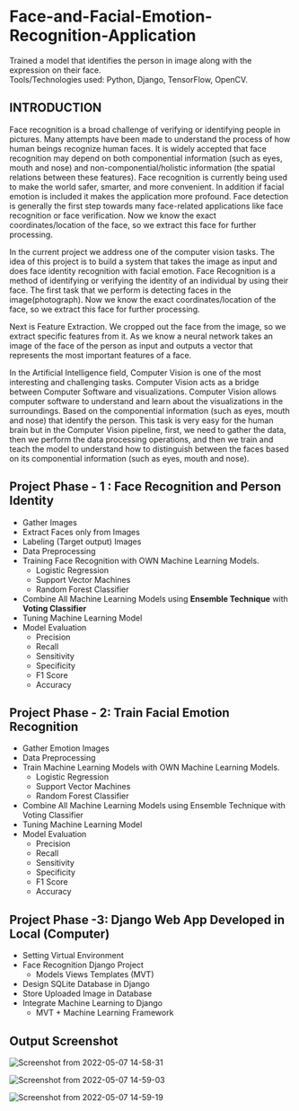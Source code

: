 # Face-and-Facial-Emotion-Recognition-Application
Trained a model that identifies the person in image along with the expression on their face.  
Tools/Technologies used: Python, Django, TensorFlow, OpenCV.
## INTRODUCTION
Face recognition is a broad challenge of verifying or identifying people in pictures. Many
attempts have been made to understand the process of how human beings recognize human
faces. It is widely accepted that face recognition may depend on both componential information
(such as eyes, mouth and nose) and non-componential/holistic information (the spatial relations
between these features). Face recognition is currently being used to make the world safer,
smarter, and more convenient. In addition if facial emotion is included it makes the application
more profound. Face detection is generally the first step towards many face-related applications
like face recognition or face verification. Now we know the exact coordinates/location of the
face, so we extract this face for further processing.

In the current project we address one of the computer vision tasks. The idea of this project is to
build a system that takes the image as input and does face identity recognition with facial
emotion. Face Recognition is a method of identifying or verifying the identity of an individual by
using their face. The first task that we perform is detecting faces in the image(photograph). Now
we know the exact coordinates/location of the face, so we extract this face for further processing.

Next is Feature Extraction. We cropped out the face from the image, so we extract specific
features from it. As we know a neural network takes an image of the face of the person as input
and outputs a vector that represents the most important features of a face.

In the Artificial Intelligence field, Computer Vision is one of the most interesting and
challenging tasks. Computer Vision acts as a bridge between Computer Software and
visualizations. Computer Vision allows computer software to understand and learn about the
visualizations in the surroundings. Based on the componential information (such as eyes, mouth
and nose) that identify the person. This task is very easy for the human brain but in the Computer
Vision pipeline, first, we need to gather the data, then we perform the data processing operations,
and then we train and teach the model to understand how to distinguish between the faces based
on its componential information (such as eyes, mouth and nose).


## Project Phase - 1 : Face Recognition and Person Identity
- Gather Images
- Extract Faces only from Images
- Labeling (Target output) Images
- Data Preprocessing
- Training Face Recognition with OWN Machine Learning Models.
  - Logistic Regression
  - Support Vector Machines
  - Random Forest Classifier
- Combine All Machine Learning Models using **Ensemble Technique** with **Voting Classifier** 
- Tuning Machine Learning Model
- Model Evaluation
  - Precision
  - Recall
  - Sensitivity
  - Specificity
  - F1 Score
  - Accuracy
## Project Phase - 2: Train Facial Emotion Recognition
- Gather Emotion Images
- Data Preprocessing
- Train Machine Learning Models with OWN Machine Learning Models.
  - Logistic Regression
  - Support Vector Machines
  - Random Forest Classifier
- Combine All Machine Learning Models using Ensemble Technique with Voting Classifier
- Tuning Machine Learning Model
- Model Evaluation
  - Precision
  - Recall
  - Sensitivity
  - Specificity
  - F1 Score
  - Accuracy
## Project Phase -3: Django Web App Developed in Local (Computer)
- Setting Virtual Environment
- Face Recognition Django Project
  - Models Views Templates (MVT)
- Design SQLite Database in Django
- Store Uploaded Image in Database
- Integrate Machine Learning to Django
  - MVT + Machine Learning Framework


## Output Screenshot
![Screenshot from 2022-05-07 14-58-31](https://user-images.githubusercontent.com/11390264/186408535-b6a3d8c9-2cf6-42f0-8204-e71dd90d140d.png)

![Screenshot from 2022-05-07 14-59-03](https://user-images.githubusercontent.com/11390264/186408591-21e27163-2308-4859-8d92-bcfba671df8e.png)

![Screenshot from 2022-05-07 14-59-19](https://user-images.githubusercontent.com/11390264/186408610-e3554fb1-fd47-4cf0-9c56-930c75727d88.png)



